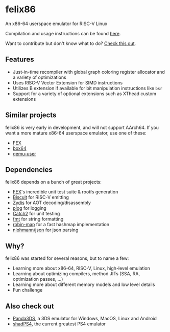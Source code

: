 # felix86
An x86-64 userspace emulator for RISC-V Linux

Compilation and usage instructions can be found [here](./docs/how-to-use.md).

Want to contribute but don't know what to do? [Check this out](./docs/internals/contributing.md).

## Features
- Just-in-time recompiler with global graph coloring register allocator and a variety of optimizations
- Uses RISC-V Vector Extension for SIMD instructions
- Utilizes B extension if available for bit manipulation instructions like `bsr`
- Support for a variety of optional extensions such as XThead custom extensions

## Similar projects
felix86 is very early in development, and will not support AArch64.
If you want a more mature x86-64 userspace emulator, use one of these:

- [FEX](https://github.com/FEX-Emu/FEX)
- [box64](https://github.com/ptitSeb/box64)
- [qemu-user](https://www.qemu.org/docs/master/user/main.html)

## Dependencies
felix86 depends on a bunch of great projects:
- [FEX](https://github.com/FEX-Emu/FEX)'s incredible unit test suite & rootfs generation
- [Biscuit](https://github.com/lioncash/biscuit) for RISC-V emitting
- [Zydis](https://github.com/zyantific/zydis) for AOT decoding/disassembly
- [plog](https://github.com/SergiusTheBest/plog) for logging
- [Catch2](https://github.com/catchorg/Catch2) for unit testing
- [fmt](https://github.com/fmtlib/fmt) for string formatting
- [robin-map](https://github.com/Tessil/robin-map) for a fast hashmap implementation
- [nlohmann/json](https://github.com/nlohmann/json) for json parsing

## Why?
felix86 was started for several reasons, but to name a few:
- Learning more about x86-64, RISC-V, Linux, high-level emulation
- Learning about optimizing compilers, method JITs (SSA, RA, optimization passes, ...)
- Learning more about different memory models and low level details
- Fun challenge

## Also check out
- [Panda3DS](https://github.com/wheremyfoodat/Panda3DS), a 3DS emulator for Windows, MacOS, Linux and Android
- [shadPS4](https://github.com/shadps4-emu/shadPS4), the current greatest PS4 emulator
